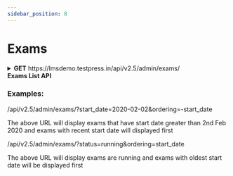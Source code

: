 ```yaml
---
sidebar_position: 8
---
```


# Exams

<details>
<summary><b> GET</b> https://lmsdemo.testpress.in/api/v2.5/admin/exams/ <br/> <b>Exams List API</b></summary>

This will return list of exams

### Parameters

#### Query

<table>
  <tr>
    <td>ordering</td>
    <td>string</td>
    <td>TThis will sort the results start_date (Exams with oldest start date will be displayed first)-start_date (Exams with latest start date will be displayed first)end_date (Exams with oldest end date will be displayed first)-end_date (Exams with latest end date will be displayed first)</td>
  </tr>
    <tr>
    <td>end_date</td>
    <td>string</td>
    <td>This will filter exams which are lesser than the provided end date. Date format is YYYY-MM-DD. Ex: 2021-12-02</td>
  </tr>
    <tr>
    <td>start_date</td>
    <td>string</td>
    <td>This will filter exams which are greater than the provided start date. Date format is YYYY-MM-DD. Ex: 2010oo-12-02</td>
  </tr>
  <tr>
    <td>status</td>
    <td>string</td>
    <td>Can be running, upcoming, completed</td>
  </tr>
</table>

#### Responses

<details >
<summary> 
<b>200</b>    
  </summary>
<pre>

{
   "count":1,
   "next":null,
   "previous":null,
   "per_page":200,
   "results":[
      {
         "created":"2021-04-13T11:45:28.582267Z",
         "description":"",
         "duration":"17:15:12",
         "enable_ranks":false,
         "end_date":null,
         "mark_per_question":"1.00",
         "modified":"2021-04-16T10:25:47.838579Z",
         "negative_marks":"0.00",
         "number_of_questions":8,
         "pass_percentage":50,
         "published":true,
         "start_date":"2021-04-13T11:45:12Z",
         "title":"All Question Types",
         "show_score":true,
         "show_percentile":true,
         "show_pass_or_fail":false,
         "total_marks":"7.00"
      }
   ]
}

</pre>
</details>
</details>

### Examples:

/api/v2.5/admin/exams/?start_date=2020-02-02&ordering=-start_date

The above URL will display exams that have start date greater than 2nd Feb 2020 and exams with recent start date will displayed first

/api/v2.5/admin/exams/?status=running&ordering=start_date

The above URL will display exams are running and exams with oldest start date will be displayed first